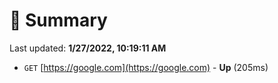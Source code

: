 # 📖 Summary
Last updated: **1/27/2022, 10:19:11 AM**

- `GET` [https://google.com](https://google.com) - **Up** (205ms)
